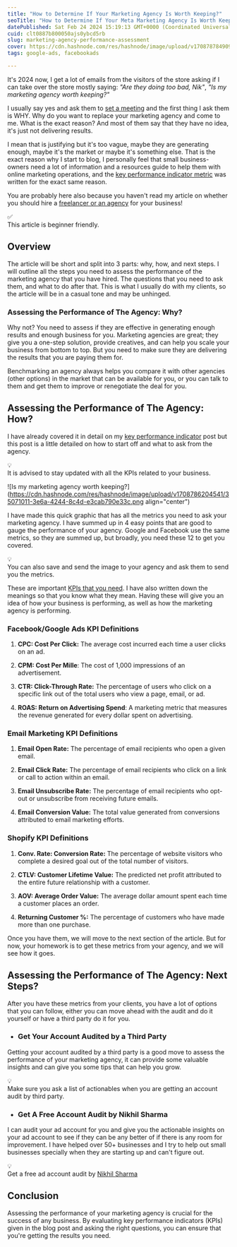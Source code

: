 ```yaml
---
title: "How to Determine If Your Marketing Agency Is Worth Keeping?"
seoTitle: "How to Determine If Your Meta Marketing Agency Is Worth Keeping?"
datePublished: Sat Feb 24 2024 15:19:13 GMT+0000 (Coordinated Universal Time)
cuid: clt0887b800050ajs0ybcd5rb
slug: marketing-agency-performance-assessment
cover: https://cdn.hashnode.com/res/hashnode/image/upload/v1708787849095/66264f60-5f2f-4d68-82d7-e7909d094d9f.png
tags: google-ads, facebookads

---
```


It's 2024 now, I get a lot of emails from the visitors of the store asking if I can take over the store mostly saying: *"Are they doing too bad, Nik"*, *"Is my marketing agency worth keeping?"*

I usually say yes and ask them to [set a meeting](https://calendly.com/nikhil-pro/30min?month=2024-02) and the first thing I ask them is WHY. Why do you want to replace your marketing agency and come to me. What is the exact reason? And most of them say that they have no idea, it's just not delivering results.

I mean that is justifying but it's too vague, maybe they are generating enough, maybe it's the market or maybe it's something else. That is the exact reason why I start to blog, I personally feel that small business-owners need a lot of information and a resources guide to help them with online marketing operations, and the [key performance indicator metric](https://nikhil.pro/kpis-for-ecommerce-business) was written for the exact same reason.

You are probably here also because you haven't read my article on whether you should hire a [freelancer or an agency](https://nikhil.pro/agency-or-a-freelancer-for-facebook-ads) for your business!

<div data-node-type="callout">
<div data-node-type="callout-emoji">✅</div>
<div data-node-type="callout-text">This article is beginner friendly.</div>
</div>

## Overview

The article will be short and split into 3 parts: why, how, and next steps. I will outline all the steps you need to assess the performance of the marketing agency that you have hired. The questions that you need to ask them, and what to do after that. This is what I usually do with my clients, so the article will be in a casual tone and may be unhinged.

### Assessing the Performance of The Agency: Why?

Why not? You need to assess if they are effective in generating enough results and enough business for you. Marketing agencies are great; they give you a one-step solution, provide creatives, and can help you scale your business from bottom to top. But you need to make sure they are delivering the results that you are paying them for.

Benchmarking an agency always helps you compare it with other agencies (other options) in the market that can be available for you, or you can talk to them and get them to improve or renegotiate the deal for you.

## Assessing the Performance of The Agency: How?

I have already covered it in detail on my [key performance indicator](https://nikhil.pro/kpis-for-ecommerce-business) post but this post is a little detailed on how to start off and what to ask from the agency.

<div data-node-type="callout">
<div data-node-type="callout-emoji">💡</div>
<div data-node-type="callout-text">It is advised to stay updated with all the KPIs related to your business.</div>
</div>

![Is my marketing agency worth keeping?](https://cdn.hashnode.com/res/hashnode/image/upload/v1708786204541/35071011-3e6a-4244-8c4d-e3cab790e33c.png align="center")

I have made this quick graphic that has all the metrics you need to ask your marketing agency. I have summed up in 4 easy points that are good to gauge the performance of your agency. Google and Facebook use the same metrics, so they are summed up, but broadly, you need these 12 to get you covered.

<div data-node-type="callout">
<div data-node-type="callout-emoji">💡</div>
<div data-node-type="callout-text">You can also save and send the image to your agency and ask them to send you the metrics.</div>
</div>

These are important [KPIs that you need](https://nikhil.pro/kpis-for-ecommerce-business). I have also written down the meanings so that you know what they mean. Having these will give you an idea of how your business is performing, as well as how the marketing agency is performing.

### Facebook/Google Ads KPI Definitions

1. **CPC: Cost Per Click:** The average cost incurred each time a user clicks on an ad.
    
2. **CPM: Cost Per Mille**: The cost of 1,000 impressions of an advertisement.
    
3. **CTR: Click-Through Rate:** The percentage of users who click on a specific link out of the total users who view a page, email, or ad.
    
4. **ROAS: Return on Advertising Spend**: A marketing metric that measures the revenue generated for every dollar spent on advertising.
    

### Email Marketing KPI Definitions

1. **Email Open Rate:** The percentage of email recipients who open a given email.
    
2. **Email Click Rate:** The percentage of email recipients who click on a link or call to action within an email.
    
3. **Email Unsubscribe Rate:** The percentage of email recipients who opt-out or unsubscribe from receiving future emails.
    
4. **Email Conversion Value:** The total value generated from conversions attributed to email marketing efforts.
    

### Shopify KPI Definitions

1. **Conv. Rate: Conversion Rate:** The percentage of website visitors who complete a desired goal out of the total number of visitors.
    
2. **CTLV: Customer Lifetime Value:** The predicted net profit attributed to the entire future relationship with a customer.
    
3. **AOV: Average Order Value:** The average dollar amount spent each time a customer places an order.
    
4. **Returning Customer %:** The percentage of customers who have made more than one purchase.
    

Once you have them, we will move to the next section of the article. But for now, your homework is to get these metrics from your agency, and we will see how it goes.

## Assessing the Performance of The Agency: Next Steps?

After you have these metrics from your clients, you have a lot of options that you can follow, either you can move ahead with the audit and do it yourself or have a third party do it for you.

* ### Get Your Account Audited by a Third Party
    

Getting your account audited by a third party is a good move to assess the performance of your marketing agency, it can provide some valuable insights and can give you some tips that can help you grow.

<div data-node-type="callout">
<div data-node-type="callout-emoji">💡</div>
<div data-node-type="callout-text">Make sure you ask a list of actionables when you are getting an account audit by third party.</div>
</div>

* ### Get A Free Account Audit by Nikhil Sharma
    

I can audit your ad account for you and give you the actionable insights on your ad account to see if they can be any better of if there is any room for improvement. I have helped over 50+ businesses and I try to help out small businesses specially when they are starting up and can't figure out.

<div data-node-type="callout">
<div data-node-type="callout-emoji">💡</div>
<div data-node-type="callout-text">Get a free ad account audit by <a target="_blank" rel="noopener noreferrer nofollow" href="https://calendly.com/nikhil-pro/30min?utm_source=account_audit_cta&amp;utm_medium=nikhil.pro&amp;utm_campaign=free&amp;month=2022-08" style="pointer-events: none">Nikhil Sharma</a></div>
</div>

## Conclusion

Assessing the performance of your marketing agency is crucial for the success of any business. By evaluating key performance indicators (KPIs) given in the blog post and asking the right questions, you can ensure that you're getting the results you need.
